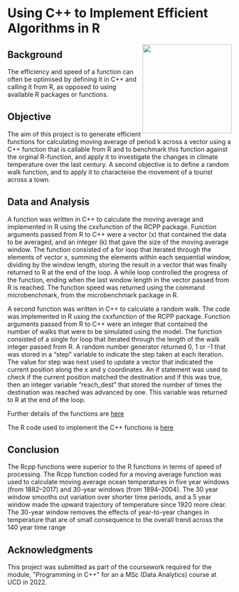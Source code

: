 # Using C++ to Implement Efficient Algorithms in R

<img align="right" src="https://user-images.githubusercontent.com/29300100/199288013-98372234-47df-4f99-876d-a268f46f351e.png" width="200">

## Background
The efficiency and speed of a function can often be optimised by defining it in C++ and calling it from R, as opposed to using available R packages or functions. 

## Objective
The aim of this project is to generate efficient functions for calculating moving average of period k across a vector using a C++ function that is callable from R and to benchmark this function against the orginal R-function, and apply it to investigate the changes in climate temperature over the last century.  A second objective is to define a random walk function, and to apply it to characteise the movement of a tourist across a town.

## Data and Analysis
A function was written in C++ to calculate the moving average and implemented in R using the cxxfunction of the RCPP package.  Function arguments passed from R to C++ were a vector (x) that contained the data to be averaged, and an integer (k) that gave the size of the moving average window.  The function consisted of a for loop that iterated through the elements of vector x, summing the elements within each sequential window, dividing by the window length, storing the result in a vector that was finally returned to R at the end of the loop.  A while loop controlled the progress of the function, ending when the last window length in the vector passed from R is reached.  The function speed was returned using the command microbenchmark, from the microbenchmark package in R.

A second function was written in C++ to calculate a random walk.  The code was implemented in R using the cxxfunction of the RCPP package.  Function arguments passed from R to C++ were an integer that contained the number of walks that were to be simulated using the model.  The function consisted of a single for loop that iterated through the length of the walk integer passed from R.  A random number generator returned 0, 1 or -1 that was stored in a “step” variable to indicate the step taken at each iteration.  The value for step was next used to update a vector that indicated the current position along the x and y coordinates.  An if statement was used to check if the current position matched the destination and if this was true, then an integer variable “reach_dest” that stored the number of times the destination was reached was advanced by one.  This variable was returned to R at the end of the loop.

Further details of the functions are [here](https://github.com/cawyse9/Implementing-Efficent-Gradient-Descent-Algorithm-in-R-/blob/main/Code%20and%20Analysis/C_PlusPlus%20Project.pdf)  

The R code used to implement the C++ functions is [here](https://github.com/cawyse9/Implementing-Efficent-Gradient-Descent-Algorithm-in-R-/blob/main/Code%20and%20Analysis/C_PlusPlus_code.R)

## Conclusion
The Rcpp functions were superior to the R functions in terms of speed of processing. The Rcpp function coded for a moving average function was used to calculate moving average ocean temperatures in five year windows (from 1882–2017) and 30-year windows (from 1894–2004). The 30 year window smooths out variation over shorter time periods, and a 5 year window made the upward trajectory of temperature since 1920 more clear.  The 30-year window removes the effects of year-to-year changes in temperature that are of small consequence to the overall trend across the 140 year time range

## Acknowledgments
This project was submitted as part of the coursework required for the module, "Programming in C++" for an a MSc (Data Analytics) course at UCD in 2022. 
